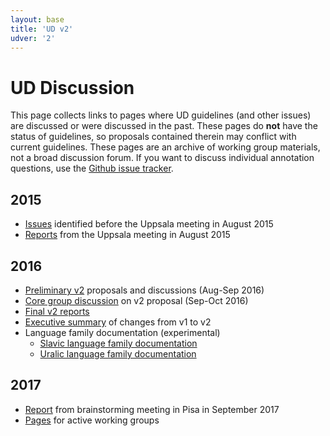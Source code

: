 ```yaml
---
layout: base
title: 'UD v2'
udver: '2'
---
```


# UD Discussion

This page collects links to pages where UD guidelines (and other issues) are discussed or were discussed in the past.
These pages do **not** have the status of guidelines, so proposals contained therein may conflict with current guidelines.
These pages are an archive of working group materials, not a broad discussion forum.
If you want to discuss individual annotation questions, use the
[Github issue tracker](https://github.com/universaldependencies/docs/issues).


## 2015

* [Issues](../issues.html) identified before the Uppsala meeting in August 2015
* [Reports](/workgroups/2015-08-23-uppsala/index.html) from the Uppsala meeting in August 2015

## 2016

* [Preliminary v2](/v2_prelim/index.html) proposals and discussions (Aug-Sep 2016)
* [Core group discussion](https://github.com/UniversalDependencies/UD_v2/issues) on v2 proposal (Sep-Oct 2016)
* [Final v2 reports](http://universaldependencies.org/v2/)
* [Executive summary](http://universaldependencies.org/v2/summary.html) of changes from v1 to v2
* Language family documentation (experimental)
  * [Slavic language family documentation](slavic.html)
  * [Uralic language family documentation](uralic.html)

## 2017

* [Report](http://universaldependencies.org/misc/brainstorming-pisa-09-18-2017.html) from brainstorming meeting
  in Pisa in September 2017
* [Pages](http://universaldependencies.org/workgroups/) for active working groups
